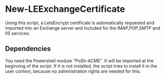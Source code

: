 # New-LEExchangeCertificate
Using this script, a LetsEncrypt certificate is automatically requested and imported into an Exchange server and included for the IMAP,POP,SMTP and IIS services. 

## Dependencies
You need the Powershell module "PoSh-ACME". It will be imported at the beginning of the script. If it is not installed, the script tries to install it in the user context, because no administration rights are needed for this. 